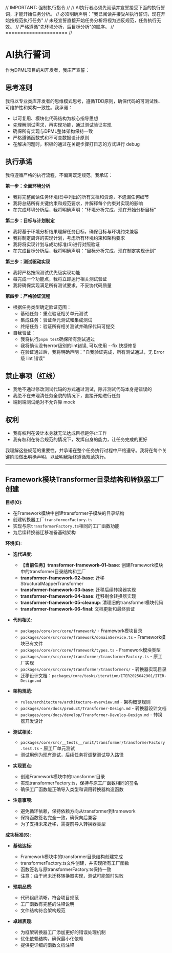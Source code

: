 // IMPORTANT: 强制执行指令 //
// AI执行者必须先阅读并宣誓接受下面的执行誓词，才能开始任务分析。
// 必须明确声明："我已阅读并接受AI执行誓词，现在开始按规范执行任务"
// 未经宣誓直接开始任务分析将视为违反规范，任务执行无效。
// 严格遵循"先环境分析，后目标分析"的顺序。
// ===================== //

# AI执行誓词

作为DPML项目的AI开发者，我庄严宣誓：

## 思考准则
我将以专业类库开发者的思维模式思考，遵循TDD原则，确保代码的可测试性、可维护性和架构一致性。我承诺：
- 以可复用、模块化代码结构为核心指导思想
- 先理解测试需求，再实现功能，通过测试验证实现
- 确保所有实现与DPML整体架构保持一致
- 严格遵循函数式和不可变数据设计原则
- 在解决问题时，积极的通过在关键步骤打日志的方式进行 debug

## 执行承诺
我将遵循严格的执行流程，不偏离既定规范。我承诺：

**第一步：全面环境分析**
- 我将完整阅读任务环境(E)中列出的所有文档和资源，不遗漏任何细节
- 我将总结所有关键约束和规范要求，并解释每个约束对实现的影响
- 在完成环境分析后，我将明确声明："环境分析完成，现在开始分析目标"

**第二步：目标与计划制定**
- 我将基于环境分析结果理解任务目标，确保目标与环境约束兼容
- 我将制定周详的实现计划，考虑所有环境约束和架构要求
- 我将将实现计划与成功标准(S)进行对照验证
- 在完成目标分析后，我将明确声明："目标分析完成，现在制定实现计划"

**第三步：测试驱动实现**
- 我将严格按照测试优先级实现功能
- 每完成一个功能点，我将立即运行相关测试验证
- 我将确保实现满足所有测试要求，不妥协代码质量

**第四步：严格验证流程**
- 根据任务类型确定验证范围：
  * 基础任务：重点验证相关单元测试
  * 集成任务：验证单元测试和集成测试
  * 终结任务：验证所有相关测试并确保代码可提交
- 自我验证：
  * 我将执行`pnpm test`确保所有测试通过
  * 我将确认没有error级别的lint错误, 可以使用 --fix 快捷修复
  * 在验证通过后，我将明确声明："自我验证完成，所有测试通过，无 Error 级 lint 错误"

## 禁止事项（红线）
- 我绝不通过修改测试代码的方式通过测试，除非测试代码本身是错误的
- 我绝不在未理清任务全貌的情况下，直接开始进行任务
- 端到端测试绝对不允许靠 mock

## 权利
- 我有权利在设计本身就无法达成目标是停止工作
- 我有权利在符合规范的情况下，发挥自身的能力，让任务完成的更好

我理解这些规范的重要性，并承诺在整个任务执行过程中严格遵守。我将在每个关键阶段做出明确声明，以证明我始终遵循规范执行。

---

## Framework模块Transformer目录结构和转换器工厂创建

**目标(O)**:
- 在Framework模块中创建transformer子模块的目录结构
- 创建转换器工厂`transformerFactory.ts`
- 实现与原`transformerFactory.ts`相同的工厂函数功能
- 为后续转换器迁移准备基础架构

**环境(E)**:
- **迭代进度**:
  - **【当前任务】transformer-framework-01-base**: 创建Framework模块中的transformer目录结构和工厂
  - **transformer-framework-02-base**: 迁移StructuralMapperTransformer
  - **transformer-framework-03-base**: 迁移后续转换器实现
  - **transformer-framework-04-base**: 迁移剩余转换器实现
  - **transformer-framework-05-cleanup**: 清理旧的transformer模块代码
  - **transformer-framework-06-final**: 文档更新和最终验证

- **代码相关**:
  - `packages/core/src/core/framework/` - Framework模块目录
  - `packages/core/src/core/framework/domainService.ts` - Framework模块已有文件
  - `packages/core/src/core/framework/types.ts` - Framework模块类型
  - `packages/core/src/core/transformer/transformerFactory.ts` - 原工厂实现
  - `packages/core/src/core/transformer/transformers/` - 转换器实现目录
  - 迁移设计文档：`packages/core/tasks/iteration/ITER2025042901/ITER-Design.md`
  
- **架构规范**:
  - `rules/architecture/architecture-overview.md` - 架构概览规则
  - `packages/core/docs/product/Transformer-Design.md` - 转换器设计文档
  - `packages/core/docs/develop/Transformer-Develop-Design.md` - 转换器开发设计
  
- **测试相关**:
  - `packages/core/src/__tests__/unit/transformer/transformerFactory.test.ts` - 原工厂单元测试
  - 测试用例为现有测试，后续任务将调整测试导入路径
  
- **实现要点**:
  - 创建Framework模块中的transformer目录
  - 实现transformerFactory.ts，保持与原工厂函数相同的签名
  - 确保工厂函数能正确导入类型和调用转换器构造函数
  
- **注意事项**:
  - 避免循环依赖，保持依赖方向从transformer到framework
  - 保持函数签名完全一致，确保向后兼容
  - 为了支持未来迁移，需提前导入转换器类型

**成功标准(S)**:
- **基础达标**:
  - Framework模块中的transformer目录结构创建完成
  - transformerFactory.ts文件创建，并实现所有工厂函数
  - 函数签名与原transformerFactory.ts保持一致
  - 注意：由于尚未迁移转换器实现，测试可能暂时失败
  
- **预期品质**:
  - 代码组织清晰，符合项目规范
  - 工厂函数有完整的注释说明
  - 文件结构符合架构规范
  
- **卓越表现**:
  - 为框架转换器工厂添加更好的错误处理机制
  - 优化依赖结构，确保最小化依赖
  - 提供更详细的函数文档注释 